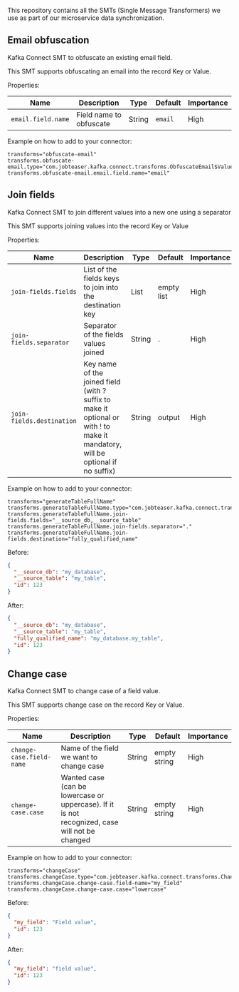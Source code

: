 This repository contains all the SMTs (Single Message Transformers) we use as part of our microservice data
synchronization.

## Email obfuscation

Kafka Connect SMT to obfuscate an existing email field.

This SMT supports obfuscating an email into the record Key or Value.

Properties:

| Name               | Description             | Type   | Default | Importance |
|--------------------|-------------------------|--------|---------|------------|
| `email.field.name` | Field name to obfuscate | String | `email` | High       |

Example on how to add to your connector:

```
transforms="obfuscate-email"
transforms.obfuscate-email.type="com.jobteaser.kafka.connect.transforms.ObfuscateEmail$Value"
transforms.obfuscate-email.email.field.name="email"
```

## Join fields

Kafka Connect SMT to join different values into a new one using a separator

This SMT supports joining values into the record Key or Value

Properties:

| Name                      | Description                                                                                                                    | Type   | Default    | Importance |
|---------------------------|--------------------------------------------------------------------------------------------------------------------------------|--------|------------|------------|
| `join-fields.fields`      | List of the fields keys to join into the destination key                                                                       | List   | empty list | High       |
| `join-fields.separator`   | Separator of the fields values joined                                                                                          | String | .          | High       |
| `join-fields.destination` | Key name of the joined field (with ? suffix to make it optional or with ! to make it mandatory, will be optional if no suffix) | String | output     | High       |

Example on how to add to your connector:

```
transforms="generateTableFullName"
transforms.generateTableFullName.type="com.jobteaser.kafka.connect.transforms.JoinFields$Value"
transforms.generateTableFullName.join-fields.fields="__source_db,__source_table"
transforms.generateTableFullName.join-fields.separator="."
transforms.generateTableFullName.join-fields.destination="fully_qualified_name"
```

Before:

```json
{
  "__source_db": "my_database",
  "__source_table": "my_table",
  "id": 123
}
```

After:

```json
{
  "__source_db": "my_database",
  "__source_table": "my_table",
  "fully_qualified_name": "my_database.my_table",
  "id": 123
}
```

## Change case

Kafka Connect SMT to change case of a field value.

This SMT supports change case on the record Key or Value.

Properties:

| Name                     | Description                                                                                    | Type   | Default      | Importance |
|--------------------------|------------------------------------------------------------------------------------------------|--------|--------------|------------|
| `change-case.field-name` | Name of the field we want to change case                                                       | String | empty string | High       |
| `change-case.case`       | Wanted case (can be lowercase or uppercase). If it is not recognized, case will not be changed | String | empty string | High       |

Example on how to add to your connector:

```
transforms="changeCase"
transforms.changeCase.type="com.jobteaser.kafka.connect.transforms.ChangeCase$Value"
transforms.changeCase.change-case.field-name="my_field"
transforms.changeCase.change-case.case="lowercase"
```

Before:

```json
{
  "my_field": "Field value",
  "id": 123
}
```

After:

```json
{
  "my_field": "field value",
  "id": 123
}
```
